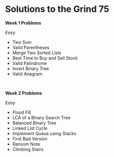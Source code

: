 # Solutions to the Grind 75

**Week 1 Problems**

_Easy_
- Two Sum
- Valid Parentheses
- Merge Two Sorted Lists
- Best Time to Buy and Sell Stock
- Valid Palindrome
- Invert Binary Tree
- Valid Anagram

<br>

**Week 2 Problems**

_Easy_
- Flood Fill
- LCA of a Binary Search Tree
- Balanced Binary Tree
- Linked List Cycle
- Implement Queue using Stacks
- First Bad Version
- Ransom Note
- Climbing Stairs
